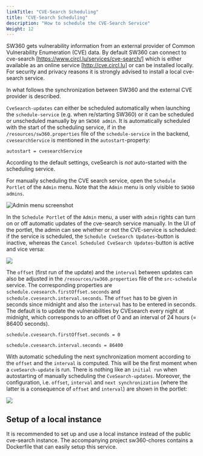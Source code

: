 ```yaml
---
linkTitle: "CVE-Search Scheduling"
title: "CVE-Search Scheduling"
description: "How to schedule the CVE-Search Service"
Weight: 12
---
```


SW360 gets vulnerability information from an external provider of Common Vulnerability Enumeration (CVE) data. By default SW360 can connect to cve-search [https://www.circl.lu/services/cve-search/] which is either available as an online service [http://cve.circl.lu] or can be installed locally. For security and privacy reasons it is strongly advised to install a local cve-search service.

In what follows the synchronization between SW360 and the external CVE provider is described.

`CveSearch-updates` can either be scheduled automatically when launching the `schedule-service` (e.g. when re/starting SW360) or it can be scheduled or unscheduled manually by an `SW360 admin`.
It is automatically scheduled with the start of the scheduling service, if in the `/resources/sw360.properties` file of the `schedule-service` in the backend, `cvesearchService` is mentioned in the `autostart`-property:

``
autostart = cvesearchService
``

According to the default settings, cveSearch is _not_ auto-started with the scheduling service.

For manually scheduling the CVE search service, open the `Schedule Portlet` of the `Admin` menu. Note that the `Admin` menu is only visible to `SW360 admins`.
  
![Admin menu screenshot](./images/UCAdminScheduling/01_adminMenu.png)
  
In the `Schedule Portlet` of the `Admin` menu, a user with `admin` rights can turn on or off automatic updates of the cve-search service manually.
In the UI of the portlet, the admin can see whether or not the CVE-service is scheduled: if the service is scheduled, the `Schedule CveSearch Updates`-button is inactive, whereas the `Cancel Scheduled CveSearch Updates`-button is active and vice versa:

![](./images/UCAdminScheduling/scheduleAdminPortlet.png)

The `offset` (first run of the update) and the `interval` between updates can also be adjusted in the `/resources/sw360.properties` file of the `src-schedule` service.
The corresponding properties are `schedule.cvesearch.firstOffset.seconds` and `schedule.cvesearch.interval.seconds`.
The `offset` has to be given in seconds since midnight and also the `interval` has to be entered in seconds.
The default is to update the vulnerabilities by CVEsearch every night at midnight, which corresponds to an offset of 0 and an interval of 24 hours (= 86400 seconds).

 ``
 schedule.cvesearch.firstOffset.seconds = 0
 ``

 ``
 schedule.cvesearch.interval.seconds = 86400
 ``

With automatic scheduling the next synchronization moment according to the `offset` and the `interval` is computed. This will be the first moment when a `cveSearch-update` is run.
There is nothing like an `initial run` when autostarting of manually scheduling the `CveSearch-updates`.
Moreover, the configuration, i.e. `offset`, `interval` and `next synchronization` (where the latter is a consequence of `offset` and `interval`) are shown in the portlet:

![](./images/UCAdminScheduling/scheduleAdminPortletProperties.png)

## Setup of a local instance
It is recommended to set up and use a local instance instead of the public cve-search instance.
The accompanying project sw360-chores contains a Dockerfile that can easily setup this service.
